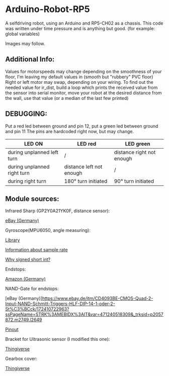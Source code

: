 # Arduino-Robot-RP5
A selfdriving robot, using an Arduino and RP5-CH02 as a chassis.
This code was written under time pressure and is anything but good. (for example: global variables)

Images may follow.


## Additional Info:

  Values for motorspeeds may change depending on the smoothness of your floor, I'm leaving my default values in (smooth but "rubbery" PVC floor)
  Right or left motor may swap, depending on your wiring.
    To find out the needed value for ir_dist, build a loop which prints the received value from the sensor into serial monitor, move your robot at the desired distance from the wall, use that value (or a median of the last few printed)

 ## DEBUGGING:

  Put a red led between ground and pin 12, put a green led between ground and pin 11
  The pins are hardcoded right now, but may change.
  
  **LED ON** | **LED red** | **LED green**
  --- | --- | ---
  during unplanned left turn | / | distance right not enough
  during unplanned right turn | distance left not enough | /
  during right turn | 180° turn initiated | 90° turn initiated
  

 ## Module sources:

  Infrared Sharp (GP2Y0A21YK0F, distance sensor):
  
  [eBay (Germany)](https://www.ebay.de/itm/Sharp-IR-Sensor-GP2Y0A21YK0F-Distanzsensor-Kabel-Arduino-Infrarot-Raspberry-Pi/253638031006)
  

  Gyroscope(MPU6050, angle measuring):
  
  [Library](https://github.com/tockn/MPU6050_tockn)
  
  [Information about sample rate](https://www.researchgate.net/post/Who_have_used_the_Arduino_and_mpu6050_Can_you_tell_me_how_to_set_the_sample_rate_for_mpu6050)
  
  [Why signed short int?](https://www.luis.uni-hannover.de/fileadmin/kurse/material/CKurs/list_Operatoren.pdf)

  
  Endstops:
  
  [Amazon (Germany)](https://www.amazon.de/gp/product/B0744HCY6G)

  
  NAND-Gate for endstops:
  
  [eBay (Germany)]https://www.ebay.de/itm/CD4093BE-CMOS-Quad-2-Input-NAND-Schmitt-Triggers-HLF-DIP-14-1-oder-2-St%C3%BCck/172410722963?ssPageName=STRK%3AMEBIDX%3AIT&var=471240518309&_trksid=p2057872.m2749.l2649
  
  [Pinout](https://www.petervis.com/GCSE_Design_and_Technology_Electronic_Products/nand-gate-timers/nand-gate-timer-delay-on/cd4093b-pinout.gif)

  
  Bracket for Ultrasonic sensor (I modified this one):
  
  [Thingiverse](https://www.thingiverse.com/thing:189585)

  
  Gearbox cover:
  
  [Thingiverse](https://www.thingiverse.com/thing:2985540)

